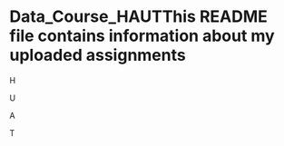 # Data_Course_HAUTThis README file contains information about my uploaded assignments

H

U


A



T